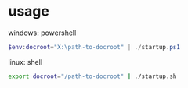 # usage

windows: powershell

```ps1
$env:docroot="X:\path-to-docroot" | ./startup.ps1
```

linux: shell

```sh
export docroot="/path-to-docroot" | ./startup.sh
```
